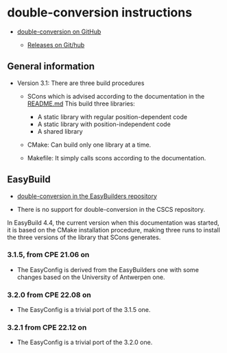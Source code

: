 # double-conversion instructions

  * [double-conversion on GitHub](https://github.com/google/double-conversion)

      * [Releases on Git/hub](https://github.com/google/double-conversion/releases)

## General information

  * Version 3.1: There are three build procedures

     * SCons which is advised according to the documentation in the
       [README.md](https://github.com/google/double-conversion)
       This build three libraries:
          * A static library with regular position-dependent code
          * A static library with position-independent code
          * A shared library

     * CMake: Can build only one library at a time.

     * Makefile: It simply calls scons according to the documentation.


## EasyBuild

  * [double-conversion in the EasyBuilders repository](https://github.com/easybuilders/easybuild-easyconfigs/tree/develop/easybuild/easyconfigs/d/double-conversion)

  * There is no support for double-conversion in the CSCS repository.

In EasyBuild 4.4, the current version when this documentation was started, it is based
on the CMake installation procedure, making three runs to install the three versions
of the library that SCons generates.


### 3.1.5, from CPE 21.06 on

  * The EasyConfig is derived from the EasyBuilders one with some changes based on
    the University of Antwerpen one.


### 3.2.0 from CPE 22.08 on

  * The EasyConfig is a trivial port of the 3.1.5 one.
  
### 3.2.1 from CPE 22.12 on

  * The EasyConfig is a trivial port of the 3.2.0 one.
  
  